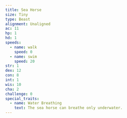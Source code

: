 ```yaml
---
title: Sea Horse
size: Tiny
type: Beast
alignment: Unaligned
ac: 11
hp: 1
hd: 1
speeds:
  - name: walk
    speed: 0
  - name: swim
    speed: 20
str: 1
dex: 12
con: 8
int: 1
wis: 10
cha: 2
challenge: 0
special_traits:
  - name: Water Breathing
    text: The sea horse can breathe only underwater.
---
```

